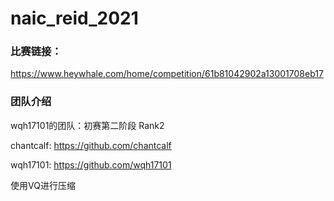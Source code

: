 # naic_reid_2021


### 比赛链接：
https://www.heywhale.com/home/competition/61b81042902a13001708eb17


### 团队介绍
wqh17101的团队：初赛第二阶段 Rank2

chantcalf: https://github.com/chantcalf

wqh17101: https://github.com/wqh17101



使用VQ进行压缩
